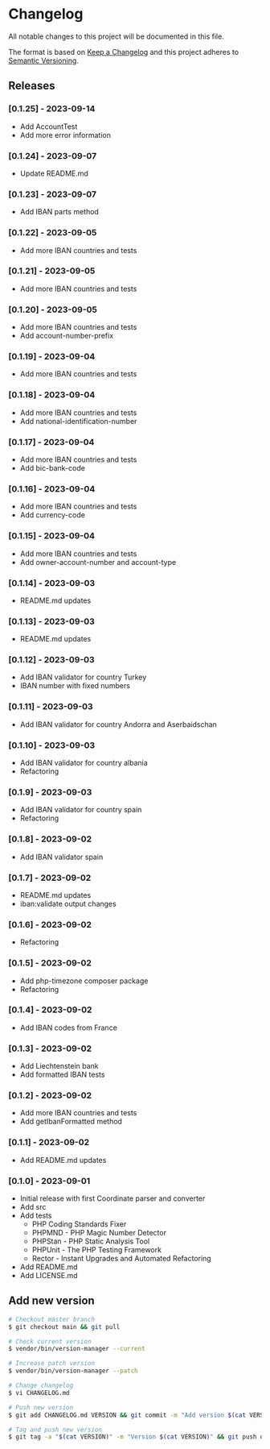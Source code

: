 # Changelog

All notable changes to this project will be documented in this file.

The format is based on [Keep a Changelog](http://keepachangelog.com/en/1.0.0/)
and this project adheres to [Semantic Versioning](http://semver.org/spec/v2.0.0.html).

## Releases

### [0.1.25] - 2023-09-14

* Add AccountTest
* Add more error information

### [0.1.24] - 2023-09-07

* Update README.md

### [0.1.23] - 2023-09-07

* Add IBAN parts method

### [0.1.22] - 2023-09-05

* Add more IBAN countries and tests

### [0.1.21] - 2023-09-05

* Add more IBAN countries and tests

### [0.1.20] - 2023-09-05

* Add more IBAN countries and tests
* Add account-number-prefix

### [0.1.19] - 2023-09-04

* Add more IBAN countries and tests

### [0.1.18] - 2023-09-04

* Add more IBAN countries and tests
* Add national-identification-number

### [0.1.17] - 2023-09-04

* Add more IBAN countries and tests
* Add bic-bank-code

### [0.1.16] - 2023-09-04

* Add more IBAN countries and tests
* Add currency-code

### [0.1.15] - 2023-09-04

* Add more IBAN countries and tests
* Add owner-account-number and account-type

### [0.1.14] - 2023-09-03

* README.md updates

### [0.1.13] - 2023-09-03

* README.md updates

### [0.1.12] - 2023-09-03

* Add IBAN validator for country Turkey
* IBAN number with fixed numbers

### [0.1.11] - 2023-09-03

* Add IBAN validator for country Andorra and Aserbaidschan

### [0.1.10] - 2023-09-03

* Add IBAN validator for country albania
* Refactoring

### [0.1.9] - 2023-09-03

* Add IBAN validator for country spain
* Refactoring

### [0.1.8] - 2023-09-02

* Add IBAN validator spain

### [0.1.7] - 2023-09-02

* README.md updates
* iban:validate output changes

### [0.1.6] - 2023-09-02

* Refactoring

### [0.1.5] - 2023-09-02

* Add php-timezone composer package
* Refactoring

### [0.1.4] - 2023-09-02

* Add IBAN codes from France

### [0.1.3] - 2023-09-02

* Add Liechtenstein bank
* Add formatted IBAN tests

### [0.1.2] - 2023-09-02

* Add more IBAN countries and tests
* Add getIbanFormatted method

### [0.1.1] - 2023-09-02

* Add README.md updates

### [0.1.0] - 2023-09-01

* Initial release with first Coordinate parser and converter
* Add src
* Add tests
  * PHP Coding Standards Fixer
  * PHPMND - PHP Magic Number Detector
  * PHPStan - PHP Static Analysis Tool
  * PHPUnit - The PHP Testing Framework
  * Rector - Instant Upgrades and Automated Refactoring
* Add README.md
* Add LICENSE.md

## Add new version

```bash
# Checkout master branch
$ git checkout main && git pull

# Check current version
$ vendor/bin/version-manager --current

# Increase patch version
$ vendor/bin/version-manager --patch

# Change changelog
$ vi CHANGELOG.md

# Push new version
$ git add CHANGELOG.md VERSION && git commit -m "Add version $(cat VERSION)" && git push

# Tag and push new version
$ git tag -a "$(cat VERSION)" -m "Version $(cat VERSION)" && git push origin "$(cat VERSION)"
```
